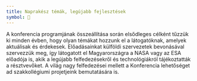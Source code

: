 ```yaml
---
title: Naprakész témák, legújabb fejlesztések
symbol: 🚀
---
```


A konferencia programjának összeállítása során elsődleges célként tűzzük ki minden évben, hogy olyan témákat hozzunk el a látogatóknak, amelyek aktuálisak és érdekesek. Előadásainkat külföldi szervezetek bevonásával szervezzük meg, így látogatott el Magyarországra a NASA vagy az ESA előadója is, akik a legújabb felfedezésekről és technológiákról tájékoztatták a résztvevőket. A világ nagy felfedezései mellett a Konferencia lehetőséget ad szakkollégiumi projetjeink bemutatására is. 
